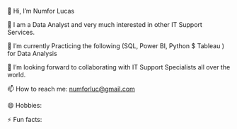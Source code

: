 👋 Hi, I’m Numfor Lucas

👀 I am a Data Analyst and very much interested in other IT Support Services.

🌱 I’m currently Practicing the following (SQL, Power BI, Python $ Tableau ) for Data Analysis

💞️ I’m looking forward to collaborating with IT Support Specialists all over the world.

📫 How to reach me: numforluc@gmail.com

😄 Hobbies:

⚡ Fun facts:
<!---
Numfor51/Numfor51 is a ✨ special ✨ repository because its `README.md` (this file) appears on your GitHub profile.
You can click the Preview link to take a look at your changes.
--->
